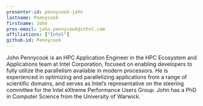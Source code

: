 ```yaml
---
presenter-id: pennycook-john
lastname: Pennycook
firstname: John
pres-email: john.pennycook@intel.com
affiliations: ["Intel"]
github-id: Pennycook
---
```

John Pennycook is an HPC Application
Engineer in the HPC Ecosystem and Applications team at Intel
Corporation, focused on enabling developers to fully utilize the
parallelism available in modern processors. He is experienced in
optimizing and parallelizing applications from a range of scientific
domains, and serves as Intel’s representative on the steering
committee for the Intel eXtreme Performance Users Group. John has a
PhD in Computer Science from the University of Warwick.
